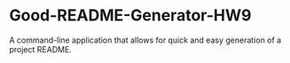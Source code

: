 # Good-README-Generator-HW9
A command-line application that allows for quick and easy generation of a project README.
